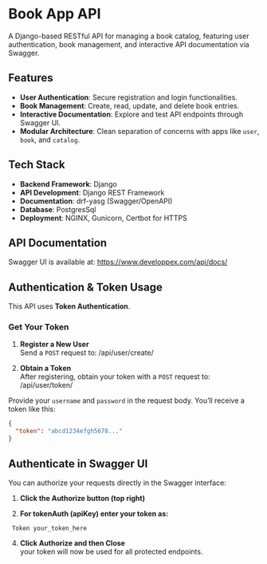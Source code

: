 # Book App API

A Django-based RESTful API for managing a book catalog, featuring user authentication, book management, and interactive API documentation via Swagger.

## Features

- **User Authentication**: Secure registration and login functionalities.
- **Book Management**: Create, read, update, and delete book entries.
- **Interactive Documentation**: Explore and test API endpoints through Swagger UI.
- **Modular Architecture**: Clean separation of concerns with apps like `user`, `book`, and `catalog`.

## Tech Stack

- **Backend Framework**: Django
- **API Development**: Django REST Framework
- **Documentation**: drf-yasg (Swagger/OpenAPI)
- **Database**: PostgresSql
- **Deployment**: NGINX, Gunicorn, Certbot for HTTPS

## API Documentation
Swagger UI is available at: https://www.developpex.com/api/docs/

## Authentication & Token Usage

This API uses **Token Authentication**.

### Get Your Token

1. **Register a New User**  
   Send a `POST` request to:
   /api/user/create/


2. **Obtain a Token**  
After registering, obtain your token with a `POST` request to:
/api/user/token/

Provide your `username` and `password` in the request body. You’ll receive a token like this:

```json
{
  "token": "abcd1234efgh5678..."
}
```

## Authenticate in Swagger UI
You can authorize your requests directly in the Swagger interface:

1. **Click the Authorize button (top right)**  

2. **For tokenAuth (apiKey) enter your token as:**  
  ```
   Token your_token_here
  ```
4. **Click Authorize and then Close**  
  your token will now be used for all protected endpoints.
